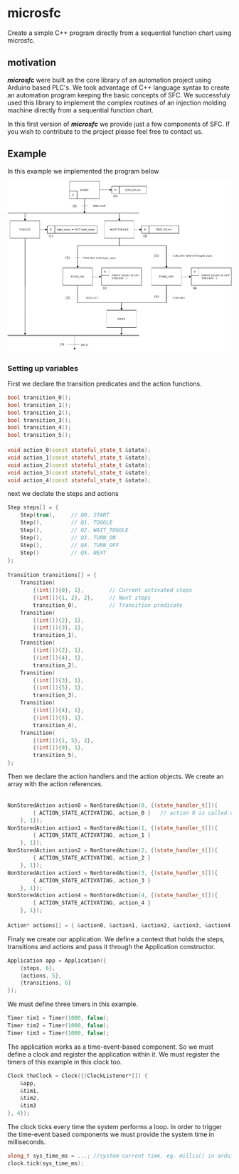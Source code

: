 # microsfc
Create a simple C++ program directly from a sequential function chart using microsfc.
## motivation
__*microsfc*__ were built as the core library of an automation project using Arduino based PLC's. We took advantage of C++ language syntax to create an automation program keeping the basic concepts of SFC. We successfuly used this library to implement the complex routines of an injection molding machine directly from a sequential function chart. 

In this first version of __*microsfc*__ we provide just a few components of SFC. If you wish to contribute to the project please feel free to contact us. 

## Example
In this example we implemented the program below

![](example.png)

### Setting up variables

First we declare the transition predicates and the action functions. 

``` cpp
bool transition_0();
bool transition_1();
bool transition_2();
bool transition_3();
bool transition_4();
bool transition_5();

void action_0(const stateful_state_t &state);
void action_1(const stateful_state_t &state);
void action_2(const stateful_state_t &state);
void action_3(const stateful_state_t &state);
void action_4(const stateful_state_t &state);
```

next we declate the steps and actions

``` cpp
Step steps[] = {
    Step(true),     // Q0. START
    Step(),         // Q1. TOGGLE
    Step(),         // Q2. WAIT_TOGGLE
    Step(),         // Q3. TURN_ON
    Step(),         // Q4. TURN_OFF
    Step()          // Q5. NEXT
};

Transition transitions[] = {
    Transition(
        {(int[]){0}, 1},        // Current activated steps
        {(int[]){1, 2}, 2},     // Next steps
        transition_0),          // Transition predicate
    Transition(
        {(int[]){2}, 1},        
        {(int[]){3}, 1},        
        transition_1),          
    Transition(                 
        {(int[]){2}, 1},        
        {(int[]){4}, 1},        
        transition_2),          
    Transition(                 
        {(int[]){3}, 1},        
        {(int[]){5}, 1},        
        transition_3),          
    Transition(                 
        {(int[]){4}, 1},        
        {(int[]){5}, 1},        
        transition_4),          
    Transition(                 
        {(int[]){1, 5}, 2},     
        {(int[]){0}, 1},        
        transition_5),          
};
```

Then we declare the action handlers and the action objects. We create an array with the action references.

```cpp

NonStoredAction action0 = NonStoredAction(0, {(state_handler_t[]){ 
        { ACTION_STATE_ACTIVATING, action_0 }   // action 0 is called on activating  
    }, 1});
NonStoredAction action1 = NonStoredAction(1, {(state_handler_t[]){ 
        { ACTION_STATE_ACTIVATING, action_1 }
    }, 1});
NonStoredAction action2 = NonStoredAction(2, {(state_handler_t[]){ 
        { ACTION_STATE_ACTIVATING, action_2 }
    }, 1});
NonStoredAction action3 = NonStoredAction(3, {(state_handler_t[]){ 
        { ACTION_STATE_ACTIVATING, action_3 }
    }, 1});
NonStoredAction action4 = NonStoredAction(4, {(state_handler_t[]){ 
        { ACTION_STATE_ACTIVATING, action_4 }
    }, 1});

Action* actions[] = { &action0, &action1, &action2, &action3, &action4 } ;
```

Finaly we create our application. We define a context that holds the steps, transitions and actions and pass it through the Application constructor.

```cpp
Application app = Application({
    {steps, 6}, 
    {actions, 5}, 
    {transitions, 6}
});
```

We must define three timers in this example.

```cpp
Timer tim1 = Timer(1000, false);
Timer tim2 = Timer(1000, false);
Timer tim3 = Timer(1000, false);
```

The application works as a time-event-based component. So we must define a clock and register the application within it. We must register the timers of this example in this clock too.

```cpp
Clock theClock = Clock({(ClockListener*[]) {
    &app,
    &tim1, 
    &tim2, 
    &tim3
}, 4});
```

The clock ticks every time the system performs a loop. In order to trigger the time-event based components we must provide the system time in milliseconds. 

```cpp
ulong_t sys_time_ms = ...; //system current time, eg. millis() in arduino
clock.tick(sys_time_ms);

```